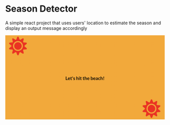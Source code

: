 <h1> Season Detector </h1>

<p>A simple react project that uses users' location to estimate the season and display an output message accordingly </p>


![alt text](https://github.com/archi14/React-Season-detector/blob/master/Summer.png)
